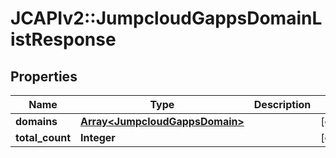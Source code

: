 # JCAPIv2::JumpcloudGappsDomainListResponse

## Properties
Name | Type | Description | Notes
------------ | ------------- | ------------- | -------------
**domains** | [**Array&lt;JumpcloudGappsDomain&gt;**](JumpcloudGappsDomain.md) |  | [optional] 
**total_count** | **Integer** |  | [optional] 

